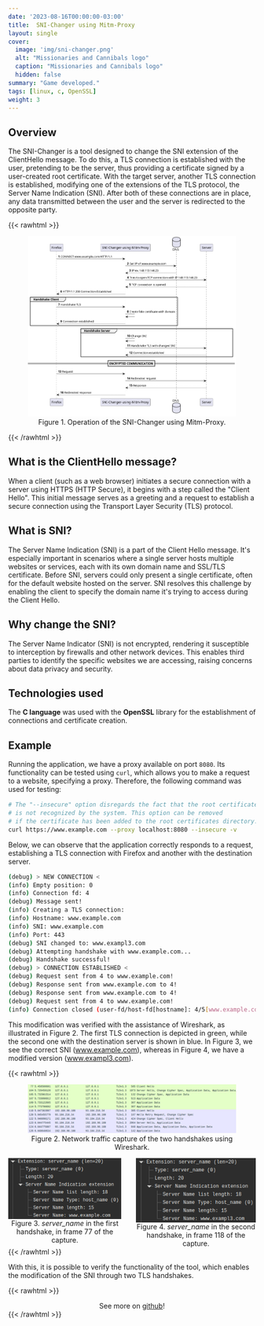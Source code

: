 ```yaml
---
date: '2023-08-16T00:00:00-03:00'
title:  SNI-Changer using Mitm-Proxy
layout: single
cover:
  image: 'img/sni-changer.png'
  alt: "Missionaries and Cannibals logo"
  caption: "Missionaries and Cannibals logo"
  hidden: false
summary: "Game developed."
tags: [linux, c, OpenSSL]
weight: 3
---
```


## Overview

The SNI-Changer is a tool designed to change the SNI extension of the ClientHello message. To do this, a TLS connection is established with the user, pretending to be the server, thus providing a certificate signed by a user-created root certificate. With the target server, another TLS connection is established, modifying one of the extensions of the TLS protocol, the Server Name Indication (SNI). After both of these connections are in place, any data transmitted between the user and the server is redirected to the opposite party.

{{< rawhtml >}}
<figure style="text-align: center;">
    <img src="img/sni-changer-schema.png">
    <figcaption>Figure 1. Operation of the SNI-Changer using Mitm-Proxy.</figcaption>
</figure>
{{< /rawhtml >}}

## What is the ClientHello message?
When a client (such as a web browser) initiates a secure connection with a server using HTTPS (HTTP Secure), it begins with a step called the "Client Hello". This initial message serves as a greeting and a request to establish a secure connection using the Transport Layer Security (TLS) protocol.

## What is SNI?
The Server Name Indication (SNI) is a part of the Client Hello message. It's especially important in scenarios where a single server hosts multiple websites or services, each with its own domain name and SSL/TLS certificate. Before SNI, servers could only present a single certificate, often for the default website hosted on the server. SNI resolves this challenge by enabling the client to specify the domain name it's trying to access during the Client Hello.

## Why change the SNI?
The Server Name Indicator (SNI) is not encrypted, rendering it susceptible to interception by firewalls and other network devices. This enables third parties to identify the specific websites we are accessing, raising concerns about data privacy and security.

## Technologies used

The **C language** was used with the **OpenSSL** library for the establishment of connections and certificate creation.

## Example

Running the application, we have a proxy available on port `8080`. Its functionality can be tested using `curl`, which allows you to make a request to a website, specifying a proxy. Therefore, the following command was used for testing:

```sh
# The "--insecure" option disregards the fact that the root certificate
# is not recognized by the system. This option can be removed
# if the certificate has been added to the root certificates directory.
curl https://www.example.com --proxy localhost:8080 --insecure -v
```

Below, we can observe that the application correctly responds to a request, establishing a TLS connection with Firefox and another with the destination server.

```sh
(debug) > NEW CONNECTION <
(info) Empty position: 0
(info) Connection fd: 4
(debug) Message sent!
(info) Creating a TLS connection:
(info) Hostname: www.example.com
(info) SNI: www.example.com
(info) Port: 443
(debug) SNI changed to: www.exampl3.com
(debug) Attempting handshake with www.example.com...
(debug) Handshake successful!
(debug) > CONNECTION ESTABLISHED <
(debug) Request sent from 4 to www.example.com!
(debug) Response sent from www.example.com to 4!
(debug) Response sent from www.example.com to 4!
(debug) Request sent from 4 to www.example.com!
(info) Connection closed (user-fd/host-fd[hostname]: 4/5[www.example.com]).
```

This modification was verified with the assistance of Wireshark, as illustrated in Figure 2. The first TLS connection is depicted in green, while the second one with the destination server is shown in blue. In Figure 3, we see the correct SNI (www.example.com), whereas in Figure 4, we have a modified version (www.exampl3.com).

{{< rawhtml >}}
<figure style="text-align: center;">
    <img src="img/two-handshakes.png">
    <figcaption>Figure 2. Network traffic capture of the two handshakes using Wireshark.</figcaption>
</figure>

<div style="display: flex; justify-content: center; gap: 30px;">
  <figure style="display: flex; flex-direction: column; align-items: center; margin: 0;">
    <img src="img/two-handshakes-sni-before.png" style="max-width: 100%; height: auto; display: block;">
    <figcaption style="text-align: center;">Figure 3. <i>server_name</i> in the first handshake, in frame 77 of the capture.</figcaption>
  </figure>
  <figure style="display: flex; flex-direction: column; align-items: center; margin: 0;">
    <img src="img/two-handshakes-sni-after.png" style="max-width: 100%; height: auto; display: block;">
    <figcaption style="text-align: center;">Figure 4. <i>server_name</i> in the second handshake, in frame 118 of the capture.</figcaption>
  </figure>
</div>
{{< /rawhtml >}}

With this, it is possible to verify the functionality of the tool, which enables the modification of the SNI through two TLS handshakes.

{{< rawhtml >}}
<div align="center" >
    See more on <a href="https://github.com/vicnetto/SNI-Changer-using-Mitm-Proxy" target="_blank" rel="noopener">github</a>!
</div>
{{< /rawhtml >}}
